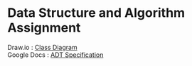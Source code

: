 # Data Structure and Algorithm Assignment

Draw.io : [Class Diagram](https://drive.google.com/file/d/1FVRCWOjlSDaAMUcRRjPHeiPaUzt5vi2c/view?usp=sharing)<br>
Google Docs : [ADT Specification](https://docs.google.com/document/d/11FhzJuJ80bGqomXfEjpHrp_3pxNup10ZFGDAAINgoN8/edit?usp=sharing)
